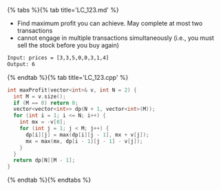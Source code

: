 {% tabs %}{% tab title='LC_123.md' %}

* Find maximum profit you can achieve. May complete at most two transactions
* cannot engage in multiple transactions simultaneously (i.e., you must sell the stock before you buy again)

```txt
Input: prices = [3,3,5,0,0,3,1,4]
Output: 6
```

{% endtab %}{% tab title='LC_123.cpp' %}

```cpp
int maxProfit(vector<int>& v, int N = 2) {
  int M = v.size();
  if (M == 0) return 0;
  vector<vector<int>> dp(N + 1, vector<int>(M));
  for (int i = 1; i <= N; i++) {
    int mx = -v[0];
    for (int j = 1; j < M; j++) {
      dp[i][j] = max(dp[i][j - 1], mx + v[j]);
      mx = max(mx, dp[i - 1][j - 1] - v[j]);
    }
  }
  return dp[N][M - 1];
}
```

{% endtab %}{% endtabs %}
